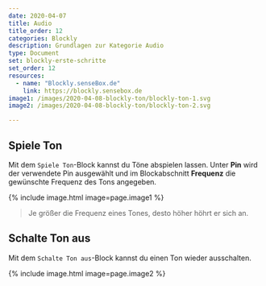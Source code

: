 ```yaml
---
date: 2020-04-07
title: Audio
title_order: 12
categories: Blockly
description: Grundlagen zur Kategorie Audio
type: Document
set: blockly-erste-schritte
set_order: 12
resources:
  - name: "Blockly.senseBox.de"
    link: https://blockly.sensebox.de
image1: /images/2020-04-08-blockly-ton/blockly-ton-1.svg
image2: /images/2020-04-08-blockly-ton/blockly-ton-2.svg

---
```


## Spiele Ton
Mit dem `Spiele Ton`-Block kannst du Töne abspielen lassen. Unter __Pin__ wird der verwendete Pin ausgewählt und im Blockabschnitt __Frequenz__ die gewünschte Frequenz des Tons angegeben.

{% include image.html image=page.image1 %}

> Je größer die Frequenz eines Tones, desto höher höhrt er sich an.

## Schalte Ton aus
Mit dem `Schalte Ton aus`-Block kannst du einen Ton wieder ausschalten.

{% include image.html image=page.image2 %}